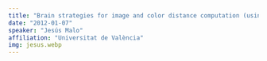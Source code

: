 ```yaml
---
title: "Brain strategies for image and color distance computation (using RBIG)"
date: "2012-01-07"
speaker: "Jesús Malo"
affiliation: "Universitat de València"
img: jesus.webp
---
```

